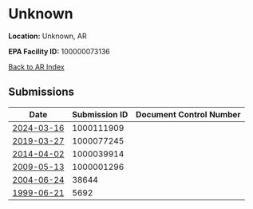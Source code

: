 # Unknown

**Location:** Unknown, AR

**EPA Facility ID:** 100000073136

[Back to AR Index](../../index.md)

## Submissions

| Date | Submission ID | Document Control Number |
|------|--------------|-------------------------|
| [2024-03-16](submissions/1000111909.md) | 1000111909 |  |
| [2019-03-27](submissions/1000077245.md) | 1000077245 |  |
| [2014-04-02](submissions/1000039914.md) | 1000039914 |  |
| [2009-05-13](submissions/1000001296.md) | 1000001296 |  |
| [2004-06-24](submissions/38644.md) | 38644 |  |
| [1999-06-21](submissions/5692.md) | 5692 |  |
